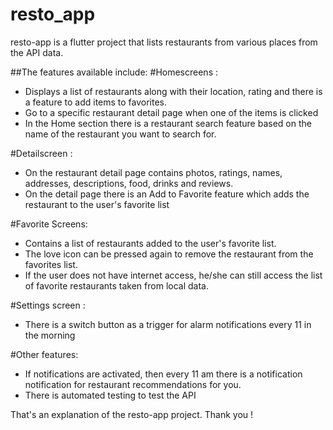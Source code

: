 # resto_app

resto-app is a flutter project that lists restaurants from various places from the API data.

##The features available include:
#Homescreens :
- Displays a list of restaurants along with their location, rating and there is a feature to add items to favorites.
- Go to a specific restaurant detail page when one of the items is clicked
- In the Home section there is a restaurant search feature based on the name of the restaurant you want to search for.

#Detailscreen :
- On the restaurant detail page contains photos, ratings, names, addresses, descriptions, food, drinks and reviews.
- On the detail page there is an Add to Favorite feature which adds the restaurant to the user's favorite list

#Favorite Screens:
- Contains a list of restaurants added to the user's favorite list.
- The love icon can be pressed again to remove the restaurant from the favorites list.
- If the user does not have internet access, he/she can still access the list of favorite restaurants taken from local data.

#Settings screen :
- There is a switch button as a trigger for alarm notifications every 11 in the morning

#Other features:
- If notifications are activated, then every 11 am there is a notification notification for restaurant recommendations for you.
- There is automated testing to test the API

That's an explanation of the resto-app project.
Thank you ! 

